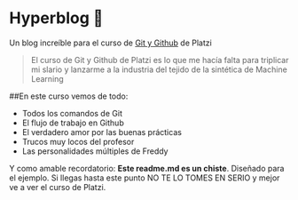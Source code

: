# Hyperblog 💚

Un blog increíble para el curso de [Git y Github](https://platzi.com/cursos/git-github/ "Git y Github") de Platzi

> El curso de Git y Github de Platzi es lo que me hacía falta para triplicar mi slario y lanzarme a la industria del tejido de la sintética de Machine Learning

##En este curso vemos de todo:

- Todos los comandos de Git
- El flujo de trabajo en Github
- El verdadero amor por las buenas prácticas
- Trucos muy locos del profesor
- Las personalidades múltiples de Freddy

Y como amable recordatorio: **Este readme.md es un chiste**. Diseñado para el ejemplo. Si llegas hasta este punto NO TE LO TOMES EN SERIO y mejor ve a ver el curso de Platzi.
